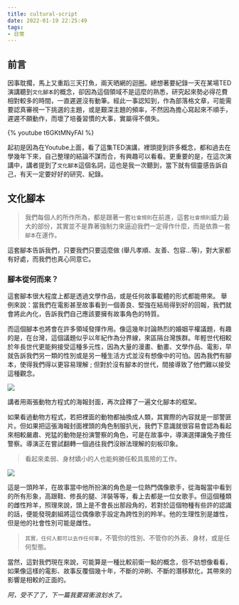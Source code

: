```yaml
---
title: cultural-script
date: 2022-01-19 22:25:49
tags:
- 日常
---
```

## 前言
因事耽擱，馬上又重蹈三天打魚，兩天晒網的迴圈。總想著要紀錄一天在某場TED演講聽到`文化腳本`的概念，卻因為這個領域不是這麼的熟悉，研究起來勢必得花費相對較多的時間，一直遲遲沒有動筆。經此一事認知到，作為部落格文章，可能需要認真審視一下挑選的主題，或是艱深主題的頻率，不然因為擔心寫起來不順手，遲遲不願動作，而壞了培養習慣的大事，實屬得不償失。
<!-- more -->


{% youtube t6GKtMNyFAI %}

起初是因為在Youtube上面，看了這集TED演講，裡頭提到許多概念，都和過去在學幾年下來，自己整理的結論不謀而合，有興趣可以看看。更重要的是，在這次演講中，講者提到了`文化腳本`這個名詞，這也是我一次聽到，當下就有個靈感告訴自己，有天一定要好好的研究、紀錄。

## 文化腳本

> 我們每個人的所作所為，都是跟著一套`社會規則`在前進，這套`社會規則`威力最大的部份，其實並不是靠著強制力來逼迫我們一定得作什麼，而是依靠一套`腳本`在運作。

這套腳本告訴我們，只要我們只要這麼做 (舉凡孝順、友善、包容...等)，對大家都有好處，而我們也真心同意它。

### 腳本從何而來？
這套腳本很大程度上都是透過文學作品，或是任何故事載體的形式都能帶來。
舉例來說：當我們在電影甚至故事看到一個善良、堅強在結局得到好的回報，我們就會將此內化，告訴我們自己應該要擁有故事角色的特質。

而這個腳本也將會在許多領域發揮作用。像這幾年討論熱烈的婚姻平權議題，有趣的是，在台灣，這個議題似乎以年紀作為分界線，來區隔台灣族群。年輕世代相較於年長世代更能夠接受這種多元性，因為大量的漫畫、動畫、文學作品、電影，早就告訴我們另一類的性別或是另一種生活方式並沒有想像中的可怕。因為我們有腳本，使得我們得以更容易理解 ; 但對於沒有腳本的世代，間接導致了他們難以接受這種觀念。

![](/images/zootopia.png)

講者用兩張動物方程式的海報封面，再次詮釋了一遍文化腳本的框架。

如果看過動物方程式，若把裡面的動物都抽換成人類，其實際的內容就是一部警匪片。但如果把這張海報封面裡頭的角色制服扒光，我們下意識就很容易會認為看起來相較嚴肅、兇猛的動物是扮演警察的角色，可是在故事中，導演選擇讓兔子擔任警察。導演正在嘗試翻轉一個過往我們沒辦法理解的刻板印象。

>看起來柔弱、身材嬌小的人也能夠勝任較具風險的工作。

![](/images/antelope.png)

這是一頭羚羊，在故事當中他所扮演的角色是一位熱門偶像歌手，從海報當中看到的所有形象，高跟鞋、修長的腿、洋裝等等，看上去都是一位女歌手。但這個種類的雌性羚羊，照理來說，頭上是不會長出那段角的，若對於這個物種有些許的認識的話，便能發現劇組將這位偶像歌手設定為跨性別的羚羊。他的生理性別是雄性，但是他的社會性別可能是雌性。

>`其實，任何人都可以去作任何事`，不管你的性別、不管你的外表、身材，或是任何型態。

當然，這對我們現在來說，可能算是一種比較前衛一點的概念，但不妨想像看看，如果像這樣的電影、故事反覆個幾十年，不斷的沖刷、不斷的潛移默化，其帶來的影響是相較的正面的。






_阿，受不了了，下一篇我要寫衝浪划水了。_